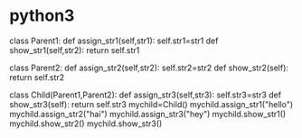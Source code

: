 # python3
class Parent1:
    def assign_str1(self,str1):
        self.str1=str1
    def show_str1(self,str2):
        return self.str1
    
class Parent2:
    def assign_str2(self,str2):
        self.str2=str2
    def show_str2(self):
        return self.str2
    
class Child(Parent1,Parent2):
    def assign_str3(self,str3):
        self.str3=str3
    def show_str3(self):
        return self.str3
mychild=Child()
mychild.assign_str1("hello")
mychild.assign_str2("hai")
mychild.assign_str3("hey")
mychild.show_str1()
mychild.show_str2()
mychild.show_str3()
    
